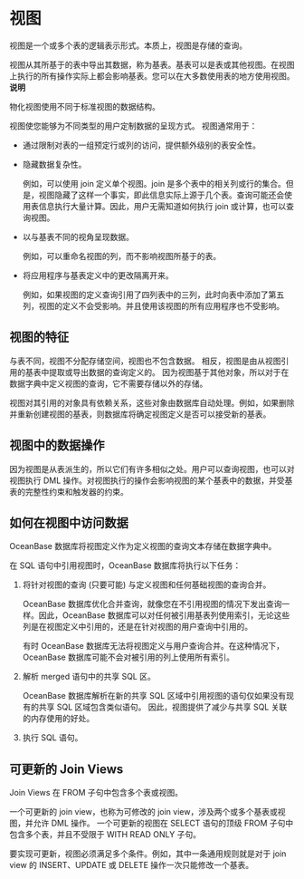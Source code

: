 视图 
=======================



视图是一个或多个表的逻辑表示形式。本质上，视图是存储的查询。

视图从其所基于的表中导出其数据，称为基表。基表可以是表或其他视图。在视图上执行的所有操作实际上都会影响基表。您可以在大多数使用表的地方使用视图。
**说明**



物化视图使用不同于标准视图的数据结构。

视图使您能够为不同类型的用户定制数据的呈现方式。 视图通常用于：

* 通过限制对表的一组预定行或列的访问，提供额外级别的表安全性。

  

* 隐藏数据复杂性。

  例如，可以使用 join 定义单个视图。join 是多个表中的相关列或行的集合。但是，视图隐藏了这样一个事实，即此信息实际上源于几个表。查询可能还会使用表信息执行大量计算。因此，用户无需知道如何执行 join 或计算，也可以查询视图。
  




<!-- -->

* 以与基表不同的视角呈现数据。

  例如，可以重命名视图的列，而不影响视图所基于的表。
  




<!-- -->

* 将应用程序与基表定义中的更改隔离开来。

  例如，如果视图的定义查询引用了四列表中的三列，此时向表中添加了第五列，视图的定义不会受影响。并且使用该视图的所有应用程序也不受影响。
  




视图的特征 
--------------

与表不同，视图不分配存储空间，视图也不包含数据。 相反，视图是由从视图引用的基表中提取或导出数据的查询定义的。 因为视图基于其他对象，所以对于在数据字典中定义视图的查询，它不需要存储以外的存储。

视图对其引用的对象具有依赖关系，这些对象由数据库自动处理。例如，如果删除并重新创建视图的基表，则数据库将确定视图定义是否可以接受新的基表。

视图中的数据操作 
-----------------

因为视图是从表派生的，所以它们有许多相似之处。用户可以查询视图，也可以对视图执行 DML 操作。对视图执行的操作会影响视图的某个基表中的数据，并受基表的完整性约束和触发器的约束。

如何在视图中访问数据 
-------------------

OceanBase 数据库将视图定义作为定义视图的查询文本存储在数据字典中。 

在 SQL 语句中引用视图时，OceanBase 数据库将执行以下任务：

1. 将针对视图的查询 (只要可能) 与定义视图和任何基础视图的查询合并。

   OceanBase 数据库优化合并查询，就像您在不引用视图的情况下发出查询一样。因此，OceanBase 数据库可以对任何被引用基表列使用索引，无论这些列是在视图定义中引用的，还是在针对视图的用户查询中引用的。

   有时 OceanBase 数据库无法将视图定义与用户查询合并。在这种情况下，OceanBase 数据库可能不会对被引用的列上使用所有索引。
   




<!-- -->

2. 解析 merged 语句中的共享 SQL 区。

   OceanBase 数据库解析在新的共享 SQL 区域中引用视图的语句仅如果没有现有的共享 SQL 区域包含类似语句。 因此，视图提供了减少与共享 SQL 关联的内存使用的好处。
   




<!-- -->

3. 执行 SQL 语句。

   




可更新的 Join Views 
------------------------

Join Views 在 FROM 子句中包含多个表或视图。 

一个可更新的 join view，也称为可修改的 join view，涉及两个或多个基表或视图，并允许 DML 操作。 一个可更新的视图在 SELECT 语句的顶级 FROM 子句中包含多个表，并且不受限于 WITH READ ONLY 子句。

要实现可更新，视图必须满足多个条件。例如，其中一条通用规则就是对于 join view 的 INSERT、UPDATE 或 DELETE 操作一次只能修改一个基表。
